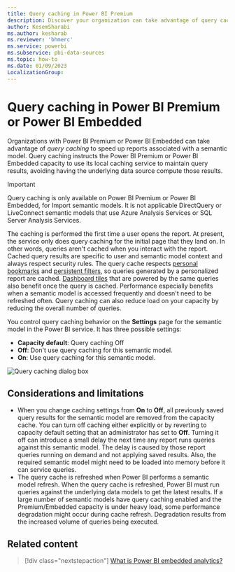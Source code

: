 ```yaml
---
title: Query caching in Power BI Premium
description: Discover your organization can take advantage of query caching to speed up reports associated with a semantic model by using Power BI Premium or Power BI Embedded.
author: KesemSharabi
ms.author: kesharab
ms.reviewer: 'bhmerc'
ms.service: powerbi
ms.subservice: pbi-data-sources
ms.topic: how-to
ms.date: 01/09/2023
LocalizationGroup: 
---
```


# Query caching in Power BI Premium or Power BI Embedded

Organizations with Power BI Premium or Power BI Embedded can take advantage of *query caching* to speed up reports associated with a semantic model. Query caching instructs the Power BI Premium or Power BI Embedded capacity to use its local caching service to maintain query results, avoiding having the underlying data source compute those results.

> [!IMPORTANT]
> Query caching is only available on Power BI Premium or Power BI Embedded, for Import semantic models. It is not applicable DirectQuery or LiveConnect semantic models that use Azure Analysis Services or SQL Server Analysis Services.

The caching is performed the first time a user opens the report. At present, the service only does query caching for the initial page that they land on. In other words, queries aren't cached when you interact with the report. Cached query results are specific to user and semantic model context and always respect security rules. The query cache respects [personal bookmarks](../consumer/end-user-bookmarks.md) and [persistent filters](https://powerbi.microsoft.com/blog/announcing-persistent-filters-in-the-service/), so queries generated by a personalized report are cached. [Dashboard tiles](../create-reports/service-dashboard-tiles.md) that are powered by the same queries also benefit once the query is cached. Performance especially benefits when a semantic model is accessed frequently and doesn't need to be refreshed often. Query caching can also reduce load on your capacity by reducing the overall number of queries.

You control query caching behavior on the **Settings** page for the semantic model in the Power BI service. It has three possible settings:

- **Capacity default**: Query caching Off
- **Off**: Don't use query caching for this semantic model.
- **On**: Use query caching for this semantic model.

![Query caching dialog box](media/power-bi-query-caching/power-bi-query-3-options.png)

## Considerations and limitations

- When you change caching settings from **On** to **Off**, all previously saved query results for the semantic model are removed from the capacity cache. You can turn off caching either explicitly or by reverting to capacity default setting that an administrator has set to **Off**. Turning it off can introduce a small delay the next time any report runs queries against this semantic model. The delay is caused by those report queries running on demand and not applying saved results. Also, the required semantic model might need to be loaded into memory before it can service queries.
- The query cache is refreshed when Power BI performs a semantic model refresh. When the query cache is refreshed, Power BI must run queries against the underlying data models to get the latest results. If a large number of semantic models have query caching enabled and the Premium/Embedded capacity is under heavy load, some performance degradation might occur during cache refresh. Degradation results from the increased volume of queries being executed.

## Related content

> [!div class="nextstepaction"]
> [What is Power BI embedded analytics?](../developer/embedded/embedded-analytics-power-bi.md)
